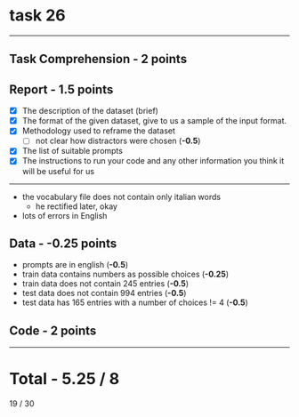# task 26
---
## Task Comprehension - 2 points

## Report - 1.5 points
- [x] The description of the dataset (brief)
- [x] The format of the given dataset, give to us a sample of the input format.
- [x] Methodology used to reframe the dataset 
	- [ ] not clear how distractors were chosen (**-0.5**)
- [x] The list of suitable prompts
- [x] The instructions to run your code and any other information you think it will be useful for us
---
- the vocabulary file does not contain only italian words
	- he rectified later, okay
- lots of errors in English
## Data - -0.25 points
- prompts are in english (**-0.5**)
- train data contains numbers as possible choices (**-0.25**)
- train data does not contain 245 entries (**-0.5**)
- test data does not contain 994 entries (**-0.5**)
- test data has 165 entries with a number of choices != 4 (**-0.5**)
## Code - 2 points
---
# Total - 5.25 / 8
19 / 30
